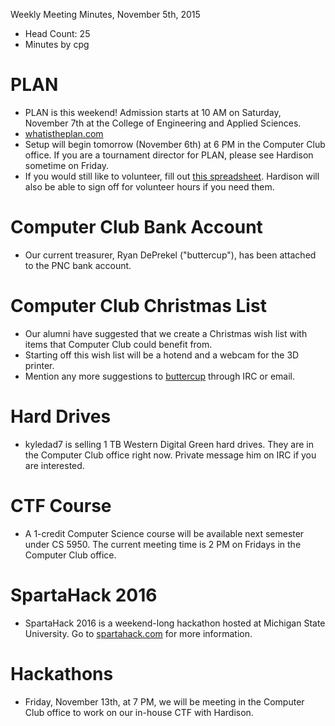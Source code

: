 Weekly Meeting Minutes, November 5th, 2015

- Head Count: 25
- Minutes by cpg

# PLAN

- PLAN is this weekend! Admission starts at 10 AM on Saturday, November 7th at the College of Engineering and Applied Sciences.
- [whatistheplan.com](https://whatistheplan.com)
- Setup will begin tomorrow (November 6th) at 6 PM in the Computer Club office. If you are a tournament director for PLAN, please see Hardison sometime on Friday.
- If you would still like to volunteer, fill out [this spreadsheet](https://docs.google.com/spreadsheets/d/1fIOnKBz4Os9gYwZacDt0zk-agrgyg9ZXDLaI0IATNcY/edit#gid=0). Hardison will also be able to sign off for volunteer hours if you need them.

# Computer Club Bank Account

- Our current treasurer, Ryan DePrekel ("buttercup"), has been attached to the PNC bank account.

# Computer Club Christmas List

- Our alumni have suggested that we create a Christmas wish list with items that Computer Club could benefit from.
- Starting off this wish list will be a hotend and a webcam for the 3D printer.
- Mention any more suggestions to [buttercup](buttercup@yakko.cs.wmich.edu) through IRC or email.

# Hard Drives

- kyledad7 is selling 1 TB Western Digital Green hard drives. They are in the Computer Club office right now. Private message him on IRC if you are interested.

# CTF Course

- A 1-credit Computer Science course will be available next semester under CS 5950. The current meeting time is 2 PM on Fridays in the Computer Club office.

# SpartaHack 2016

- SpartaHack 2016 is a weekend-long hackathon hosted at Michigan State University. Go to [spartahack.com](https://www.spartahack.com) for more information.

# Hackathons

- Friday, November 13th, at 7 PM, we will be meeting in the Computer Club office to work on our in-house CTF with Hardison.

